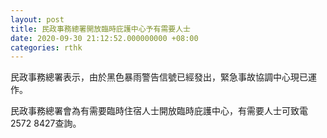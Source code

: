 ```yaml
---
layout: post
title: 民政事務總署開放臨時庇護中心予有需要人士
date: 2020-09-30 21:12:52.000000000 +08:00
categories: rthk
---
```


民政事務總署表示，由於黑色暴雨警告信號已經發出，緊急事故協調中心現已運作。 

民政事務總署會為有需要臨時住宿人士開放臨時庇護中心，有需要人士可致電2572 8427查詢。
